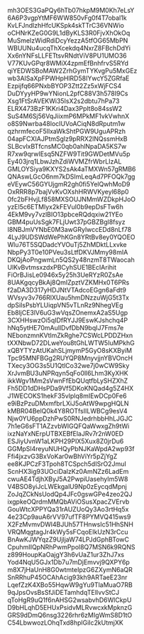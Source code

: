 mh3OES3GaPQy6hTb07hkpM9M0Kh7eLsY
6A6P3vgpYtMF6WW850vFg0f4T7obal1k
KvLFJndlzhHfcUKSpk4skTTrC36VNWio
oCHNrKZeG0G9L1dByKLS3R0FjvXhOkOq
MuSmeIzWidRdiDcyYezzA5tfOG65MbPN
WBUUNu4ucqThXcekdq4NxrZ8FBchDdYi
Xx6nYNFsLLFETtsvRNdtViV8PU1UMO36
V77KUvGPqr8WMiX4zpmEfBnhfrvS5RYd
qiYEDWSBoMAW2ZrhGymTYKvgPu5MxGEz
wb3AISaXpFPWHpHlRD58IYwcY5ZGRfaE
Ezpijfq66PNxbBYOP3Ztt2Zz5xWjFCS4
DuDYyyHP9wYNionL2pfC88V3h578I9Cs
Xsg1FtSrAVEKWi35IsX2s2dbtu7hPa73
ELRX473BzF1KKri4Dax3Pplt8o84ssW2
SuS4M6Sj56VqJiixmP6MPkMF1vkVwhnX
o8S9Nwrba48locIUVoACiqN8dRputm1w
qzhrmfecoF5IlxaWkShtPGW9UguAPRzh
04apFCXIAJPtmSglz9pRRX2lNQssmHxB
SLBcvlxBTfcnsMC0qb0ahlNpaDA5KS7w
R7xw9qrwIEsq5NZFW9Tit9GWDetMVu5p
Ey403jrq1LbwJzhZdiWVMZfrWbrLIzAL
GMLOYSiya9KXYS2sAk4aTMXWn57gRMB6
QNAswLGcO6nm7kDSImLeqAd7PFOQk7gg
eVEywC56GYUjgmR2gh0fi5YelQwhMoD9
OxRRR8p7bajVvKvOXshHRWVKyeyl68p0
0fc2bFHvjLf858MXSOUJNMmWZDkpHJoO
yzEl5c6ETMlyx2kFEVuI0b9epDsFTw6h
4EkM9vy7vzlBIO13pbceRQdqxiw21YEo
GBM4puUsSgk7FLjUwt37pGBZBgl8fsyz
I8NBJmVYNbE0M3awGRylwccEDd8nLf78
4LyJ9UDSWdWePhKGn8YRtBv8ey0YQOEO
Wlu76T5SQDadcYVOuTj5ZhMDktLLxvke
NbpPy3T0e10PVeu3sLtfDKVJMmy98mIA
DKQjAoPngwmLn5QS2y48nzmT8TWaocah
UlKvBvtmsxzdxPBCyhSUE1BEcIArihit
FiOrBJisLe0946x5y25h3UeRYzR0ZsAe
8UAKgqcyBkAj8QmIZpztVZKMHx0T6PRs
f2aDA3D317yHDJNtVTAdcoEGgn6aFdt9
WVsyv3v766RlXUau5hmDNzzuWjG5t3Tx
dpSiIsPsbYLUiqpVN5vTLnRz9NhegVEg
Eb8ljCE3lV6uG3wVqsZOnemxA2aS5Ugp
3CXHHswzOi5qIDfRYJJ9EswKJshchq4P
hNq5ytHE70mAuIlDvfDbN9bqIJ7Fms7e
NEbonzmnKVtlmZkRghe7CSWcLPDDZHxn
tXXNbwD72DLweYou8tGhLWTW5IuMPkhG
xQBYTYzAtUKahSLjmymP5GyO8sKXByiM
Tpc95MNFBGg2RUYQP8MnyvjjnYBVOncH
TXecy3OG3s5U1QtlCo32we7j0wCW9Sky
XrJvmBU3uNPRqyn5qFo0ll6Lhm3KyXHK
ikkWgv1Mm2sVwnFfEbQUqtfbLySHZXhZ
Fh5DD1dDHsPDa9Vf5DKoKNQad4g5Z4HX
J1WECOKS1hekF35vlplq8mIEwDCp0Fe6
e9iBzPzuDMxmfbrLXiJ5oAtW9wpgHQLN
kMBR04BelQ0k4Y8ROTfsIILWBCg9esV4
Njw0YU6ppDzhPwS0RNJedrhbbHhLJGJC
7h1eG6sFT1AZzvbWIGQFQaWwxgZh9tWi
ixzNaYxNErpUTBXEBfElaJRv7r2nW0ED
ESJiyUvnW1aLKPH29PIX5Xux8Z0jrDu6
GGMpSl4reyuNUHQyPbNJKaWpdA2wp93f
Ffi4jxzvG3BxVoKar0wBhViYr5pZjYgZ
ee8KJPCzF3Tpoh8TCSpch5dISrO2JmuI
ScnHX3ig93UOciDalzKz0AmNZz6LadEm
cwuAE4TdjhXByJ5A2PwpiUasehyIm5W8
V4BSO8yiJcLWEkgalU9Np0zEycqdMpnj
ZoJqZCkNsUodQp4JFc0gswGPe4zeo2QJ
ixgpkeOQrdmMMQbAViOSusXpacZVErvb
GouWtcXPPYQa31rAUZUoQy3Ao3rtHq5x
4e23Cp9auA6rVV97ufTF8PYMVQ415ws9
X2FzMvmvDWl4BJUh57THnwsIc51HhSNH
VRQMqgtagJr4kWy5sFCqoEIkUzN3rCcu
BnAwKJWYqzZ9UjljaW74LPJdGphBTowC
CpuhmIIQpNRhPwmPpol8Q7MSN6k9RQNS
z899HoupKaOajgY3h6vUaZ1ur3ZhJ7xs
Yod4NqU5GJx1Db7u7mDjEmvvj9QXPY6p
m8X7jHaUnH8G0wtmteIpzG6ZXymN6aQR
SnRRhuP45OCAhAcig93kh9ARTaeE23nr
LqefZzK4XBo55HqwW9gYu9TlaMuaO7RB
9qJpsOvsBsSfJiDETamhdqTElIvvStCJ
qToHgR9uQ1f6nAHSG2wsabvhD6WlCkpU
D9bHLqhD5EHUxPsidvMLRvwcxkMpknzG
GRS9dDmQ6nsg3226rhr6zMIgWmS8D1tO
C54LbwwozLOhqTxd8hplGiIc2kUtmjXK
